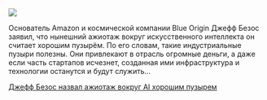 <!--2025-10-06 14:24:43-->
<div class="yb">
  <div class="rss habr"><img src="https://habrastorage.org/getpro/habr/upload_files/34d/1e4/7f2/34d1e47f2854d6598dafb98dc4954529.jpg" /><p>Основатель Amazon и космической компании Blue Origin Джефф Безос заявил, что нынешний ажиотаж вокруг искусственного интеллекта он считает хорошим пузырём. По его словам, такие индустриальные пузыри полезны. Они привлекают в отрасль огромные деньги, а даже если часть стартапов исчезнет, созданная ими инфраструктура и технологии останутся и будут служить... <p class="titl"><a href="https://habr.com/ru/companies/bothub/news/953904/?utm_source=habrahabr&utm_medium=rss&utm_campaign=953904">Джефф Безос назвал ажиотаж вокруг AI хорошим пузырем</a></p></div>
</div>
